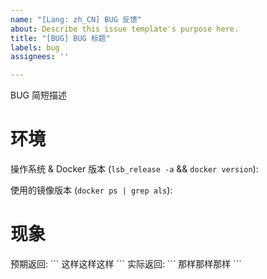 ```yaml
---
name: "[Lang: zh_CN] BUG 反馈"
about: Describe this issue template's purpose here.
title: "[BUG] BUG 标题"
labels: bug
assignees: ''

---
```


BUG 简短描述

# 环境
操作系统 & Docker 版本 (`lsb_release -a` && `docker version`):

使用的镜像版本 (`docker ps | grep als`):

# 现象
预期返回:
\`\`\`
这样这样这样
\`\`\`
实际返回:
\`\`\`
那样那样那样
\`\`\`
